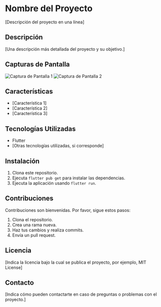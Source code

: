 # Nombre del Proyecto

[Descripción del proyecto en una línea]

## Descripción

[Una descripción más detallada del proyecto y su objetivo.]

## Capturas de Pantalla

![Captura de Pantalla 1](https://images.pexels.com/photos/8372665/pexels-photo-8372665.jpeg?auto=compress&cs=tinysrgb&w=1260&h=750&dpr=1)
![Captura de Pantalla 2](https://images.pexels.com/photos/8372635/pexels-photo-8372635.jpeg?auto=compress&cs=tinysrgb&w=1260&h=750&dpr=1)

## Características

- [Característica 1]
- [Característica 2]
- [Característica 3]

## Tecnologías Utilizadas

- Flutter
- [Otras tecnologías utilizadas, si corresponde]

## Instalación

1. Clona este repositorio.
2. Ejecuta `flutter pub get` para instalar las dependencias.
3. Ejecuta la aplicación usando `flutter run`.

## Contribuciones

Contribuciones son bienvenidas. Por favor, sigue estos pasos:

1. Clona el repositorio.
2. Crea una rama nueva.
3. Haz tus cambios y realiza commits.
4. Envía un pull request.

## Licencia

[Indica la licencia bajo la cual se publica el proyecto, por ejemplo, MIT License]

## Contacto

[Indica cómo pueden contactarte en caso de preguntas o problemas con el proyecto.]

